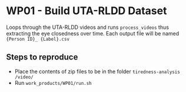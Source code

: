 # WP01 - Build UTA-RLDD Dataset 

Loops through the UTA-RLDD videos and runs `process_videos` thus extracting the
 eye closedness over time. Each output file will be named `{Person ID}_
 {Label}.csv`

## Steps to reproduce
- Place the contents of zip files to be in the folder `tiredness-analysis
/video/` 
- Run `work_products/WP01/run.sh`
